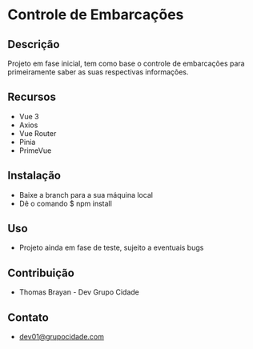 # Controle de Embarcações



## Descrição

Projeto em fase inicial, tem como base o controle de embarcações para primeiramente saber as suas respectivas informações.

## Recursos

- Vue 3
- Axios
- Vue Router
- Pinia
- PrimeVue

## Instalação

- Baixe a branch para a sua máquina local
- Dê o comando $ npm install

## Uso

- Projeto ainda em fase de teste, sujeito a eventuais bugs

## Contribuição

- Thomas Brayan - Dev Grupo Cidade


## Contato

- dev01@grupocidade.com
